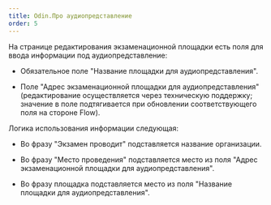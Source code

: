 ```yaml
---
title: Odin.Про аудиопредставление
order: 5
---
```


На странице редактирования экзаменационной площадки есть поля для ввода информации под аудиопредставление:

-  Обязательное поле "Название площадки для аудиопредставления".

-  Поле "Адрес экзаменационной площадки для аудиопредставления" (редактирование осуществляется через техническую поддержку; значение в поле подтягивается при обновлении соответствующего поля на стороне Flow).

Логика использования информации следующая:

-  Во фразу "Экзамен проводит" подставляется название организации.

-  Во фразу "Место проведения" подставляется место из поля "Адрес экзаменационной площадки для аудиопредставления".

-  Во фразу площадка подставляется место из поля "Название площадки для аудиопредставления".
